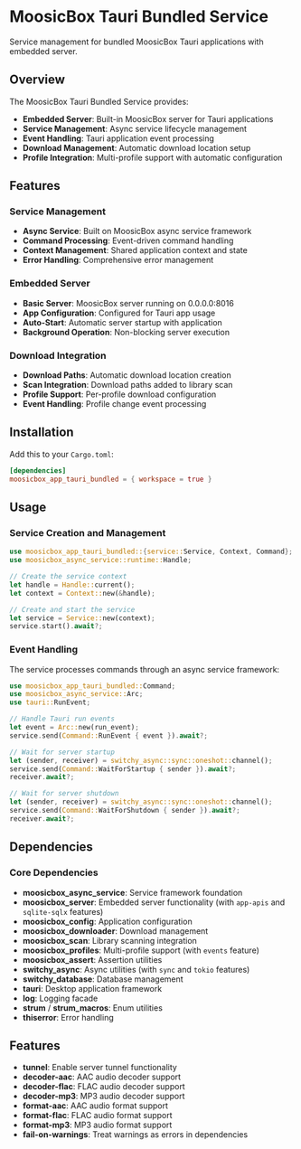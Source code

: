 # MoosicBox Tauri Bundled Service

Service management for bundled MoosicBox Tauri applications with embedded server.

## Overview

The MoosicBox Tauri Bundled Service provides:

- **Embedded Server**: Built-in MoosicBox server for Tauri applications
- **Service Management**: Async service lifecycle management
- **Event Handling**: Tauri application event processing
- **Download Management**: Automatic download location setup
- **Profile Integration**: Multi-profile support with automatic configuration

## Features

### Service Management

- **Async Service**: Built on MoosicBox async service framework
- **Command Processing**: Event-driven command handling
- **Context Management**: Shared application context and state
- **Error Handling**: Comprehensive error management

### Embedded Server

- **Basic Server**: MoosicBox server running on 0.0.0.0:8016
- **App Configuration**: Configured for Tauri app usage
- **Auto-Start**: Automatic server startup with application
- **Background Operation**: Non-blocking server execution

### Download Integration

- **Download Paths**: Automatic download location creation
- **Scan Integration**: Download paths added to library scan
- **Profile Support**: Per-profile download configuration
- **Event Handling**: Profile change event processing

## Installation

Add this to your `Cargo.toml`:

```toml
[dependencies]
moosicbox_app_tauri_bundled = { workspace = true }
```

## Usage

### Service Creation and Management

```rust
use moosicbox_app_tauri_bundled::{service::Service, Context, Command};
use moosicbox_async_service::runtime::Handle;

// Create the service context
let handle = Handle::current();
let context = Context::new(&handle);

// Create and start the service
let service = Service::new(context);
service.start().await?;
```

### Event Handling

The service processes commands through an async service framework:

```rust
use moosicbox_app_tauri_bundled::Command;
use moosicbox_async_service::Arc;
use tauri::RunEvent;

// Handle Tauri run events
let event = Arc::new(run_event);
service.send(Command::RunEvent { event }).await?;

// Wait for server startup
let (sender, receiver) = switchy_async::sync::oneshot::channel();
service.send(Command::WaitForStartup { sender }).await?;
receiver.await?;

// Wait for server shutdown
let (sender, receiver) = switchy_async::sync::oneshot::channel();
service.send(Command::WaitForShutdown { sender }).await?;
receiver.await?;
```

## Dependencies

### Core Dependencies

- **moosicbox_async_service**: Service framework foundation
- **moosicbox_server**: Embedded server functionality (with `app-apis` and `sqlite-sqlx` features)
- **moosicbox_config**: Application configuration
- **moosicbox_downloader**: Download management
- **moosicbox_scan**: Library scanning integration
- **moosicbox_profiles**: Multi-profile support (with `events` feature)
- **moosicbox_assert**: Assertion utilities
- **switchy_async**: Async utilities (with `sync` and `tokio` features)
- **switchy_database**: Database management
- **tauri**: Desktop application framework
- **log**: Logging facade
- **strum** / **strum_macros**: Enum utilities
- **thiserror**: Error handling

## Features

- **tunnel**: Enable server tunnel functionality
- **decoder-aac**: AAC audio decoder support
- **decoder-flac**: FLAC audio decoder support
- **decoder-mp3**: MP3 audio decoder support
- **format-aac**: AAC audio format support
- **format-flac**: FLAC audio format support
- **format-mp3**: MP3 audio format support
- **fail-on-warnings**: Treat warnings as errors in dependencies
